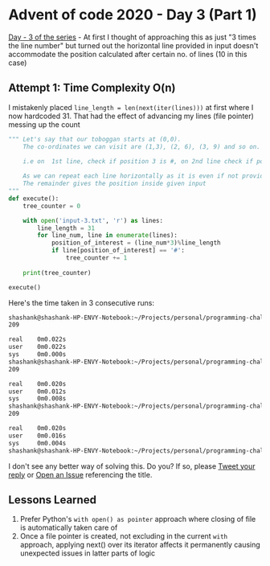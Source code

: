 # Advent of code 2020 - Day 3 (Part 1)

[Day - 3 of the series](https://twitter.com/SVRSN_Shashank/status/1335109439360278528) - At first I thought of approaching this as just "3 times the line number" but turned out the horizontal line provided in input doesn't accommodate the position calculated after certain no. of lines (10 in this case)

## Attempt 1: Time Complexity O(n)

I mistakenly placed `line_length = len(next(iter(lines)))` at first where I now hardcoded 31. That had the effect of advancing my lines (file pointer) messing up the count

````python
""" Let's say that our toboggan starts at (0,0).
    The co-ordinates we can visit are (1,3), (2, 6), (3, 9) and so on.
    
    i.e on  1st line, check if position 3 is #, on 2nd line check if position 6 is # and so on.

    As we can repeat each line horizontally as it is even if not provided in input, we simply divide with total length of line to arrive at the position.
    The remainder gives the position inside given input
"""
def execute():
    tree_counter = 0

    with open('input-3.txt', 'r') as lines:
        line_length = 31
        for line_num, line in enumerate(lines):
            position_of_interest = (line_num*3)%line_length
            if line[position_of_interest] == '#':
                tree_counter += 1
    
    print(tree_counter)

execute()
````

Here's the time taken in 3 consecutive runs:

````bash
shashank@shashank-HP-ENVY-Notebook:~/Projects/personal/programming-challenges/advent-of-code/2020/day-3$ time python3 part-1-attempt-1.py 
209

real    0m0.022s
user    0m0.022s
sys     0m0.000s
shashank@shashank-HP-ENVY-Notebook:~/Projects/personal/programming-challenges/advent-of-code/2020/day-3$ time python3 part-1-attempt-1.py 
209

real    0m0.020s
user    0m0.012s
sys     0m0.008s
shashank@shashank-HP-ENVY-Notebook:~/Projects/personal/programming-challenges/advent-of-code/2020/day-3$ time python3 part-1-attempt-1.py 
209

real    0m0.020s
user    0m0.016s
sys     0m0.004s
shashank@shashank-HP-ENVY-Notebook:~/Projects/personal/programming-challenges/advent-of-code/2020/day-3$ 
````

I don't see any better way of solving this. Do you? If so, please [Tweet your reply](https://twitter.com/SVRSN_Shashank/status/1334606106325291008) or [Open an Issue](https://github.com/fossterer/fossterer.github.io/issues) referencing the title.

## Lessons Learned

1. Prefer Python's `with open() as pointer` approach where closing of file is automatically taken care of
2. Once a file pointer is created, not excluding in the current `with` approach, applying next() over its iterator affects it permanently causing unexpected issues in latter parts of logic
